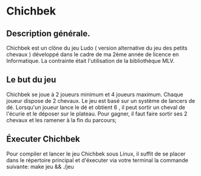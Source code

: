 # Chichbek
## Description générale.
Chichbek est un clône du jeu Ludo ( version alternative du jeu des petits chevaux ) développé dans le cadre de ma 2ème année de licence en Informatique.
La contrainte était l'utilisation de la bibliothèque MLV.
## Le but du jeu 
Chichbek se joue à 2 joueurs minimum et 4 joueurs maximum.
Chaque joueur dispose de 2 chevaux. Le jeu est basé sur un système de lancers de dé. Lorsqu'un joueur lance le dé et obtient 6 , il peut sortir un cheval de l'écurie et le déposer sur le plateau.
Pour gagner, il faut faire sortir ses 2 chevaux et les ramener à la fin du parcours; 
## Éxecuter Chichbek
Pour compiler et lancer le jeu Chichbek sous Linux, il suffit de se placer dans le répertoire principal et d'éxecuter via votre terminal la commande suivante:
make jeu && ./jeu

